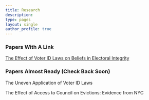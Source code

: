 ```yaml
---
title: Research
description: 
type: pages
layout: single
author_profile: true
---
```



### Papers With A Link

[The Effect of Voter ID Laws on Beliefs in Electoral Integrity](../papers/attitudes_voter_id.pdf) 

### Papers Almost Ready (Check Back Soon)

The Uneven Application of Voter ID Laws

The Effect of Access to Council on Evictions: Evidence from NYC

